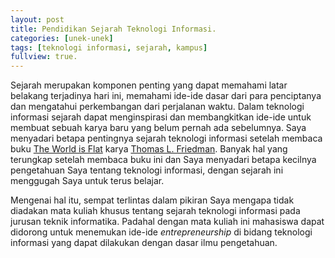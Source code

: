 ```yaml
---
layout: post
title: Pendidikan Sejarah Teknologi Informasi.
categories: [unek-unek]
tags: [teknologi informasi, sejarah, kampus]
fullview: true.
---
```


Sejarah merupakan komponen penting yang dapat memahami latar belakang terjadinya hari ini, memahami ide-ide dasar dari para penciptanya dan mengatahui perkembangan dari perjalanan waktu. Dalam teknologi informasi sejarah dapat menginspirasi dan membangkitkan ide-ide untuk membuat sebuah karya baru yang belum pernah ada sebelumnya. Saya menyadari betapa pentingnya sejarah teknologi informasi setelah membaca buku [The World is Flat](http://www.amazon.com/The-World-Flat-3-0-Twenty-first/dp/0312425074) karya [Thomas L. Friedman](http://en.wikipedia.org/wiki/Thomas_Friedman). Banyak hal yang terungkap setelah membaca buku ini dan Saya menyadari betapa kecilnya pengetahuan Saya tentang teknologi informasi, dengan sejarah ini menggugah Saya untuk terus belajar. 

Mengenai hal itu, sempat terlintas dalam pikiran Saya mengapa tidak diadakan mata kuliah khusus tentang sejarah teknologi informasi pada jurusan teknik informatika. Padahal dengan mata kuliah ini mahasiswa dapat didorong untuk menemukan ide-ide *entrepreneurship* di bidang teknologi informasi yang dapat dilakukan dengan dasar ilmu pengetahuan.
